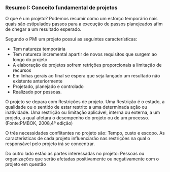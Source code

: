 ### Resumo I: Conceito fundamental de projetos 

O que é um projeto? Podemos resumir como um esforço temporário nais quais são estipulados passos para a execução de passos planejeados afim de chegar 
a um resultado esperado.

Segundo o PMI um projeto possui as seguintes características: 
* Tem natureza temporária
* Tem natureza incremental apartir de novos requisitos que surgem ao longo do projeto
* A elaboração de projetos sofrem retrições proporcionais a limitação de recursos
* Em linhas gerais ao final se espera que seja lançado um resultado não existente anteriormente
* Projetado, planejado e controlado
* Realizado por pessoas.

O projeto se depara com Restrições de projeto.
Uma Restrição é o estado, a qualidade ou o sentido de estar restrito a uma determinada ação ou inatividade. Uma restrição ou limitação aplicável, interna ou externa,  a um projeto, a qual afetará o desempenho do projeto ou de um processo.
(Fonte:PMBOK, 2008,4ª edição)

O três necessidades conflitantes no projeto são: Tempo, custo e escopo. As características de cada projeto influenciarão nas restrições 
na qual o responsável pelo projeto irá se concentrar.

Do outro lado estão as partes interessadas no projeto: Pessoas ou organizações que serão afetadas positivamente ou negativamente com o projeto em questão



